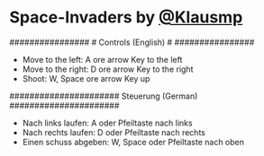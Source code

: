 # Space-Invaders by [@Klausmp](https://twitter.com/Klausmp2000)

\################
\# Controls (English) \# 
\################

 - Move to the left: A ore arrow Key to the left 
 - Move to the right: D ore arrow Key to the right
 - Shoot: W, Space ore arrow Key up

\######################
  Steuerung (German)
\######################

 - Nach links laufen: A oder Pfeiltaste nach links
 - Nach rechts laufen: D oder Pfeiltaste nach rechts 
 - Einen schuss abgeben: W, Space oder Pfeiltaste nach oben

